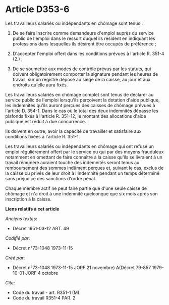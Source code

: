 # Article D353-6

Les travailleurs salariés ou indépendants en chômage sont tenus :

1. De se faire inscrire comme demandeurs d'emploi auprès du service public de l'emploi dans le ressort duquel ils résident en
indiquant les professions dans lesquelles ils désirent être occupés de préférence ;

2. D'accepter l'emploi offert dans les conditions prévues à l'article R. 351-4 (2.) ;

3. De se soumettre aux modes de contrôle prévus par les statuts, qui doivent obligatoirement comporter la signature pendant
les heures de travail, sur un registre déposé au siège de la caisse, au jour et aux endroits qu'elle aura fixés.

Les travailleurs salariés en chômage complet sont tenus de déclarer au service public de l'emploi lorsqu'ils perçoivent la
dotation d'aide publique, les indemnités qu'ils auront perçues des caisses de chômage prévues à l'article D. 354-1. Dans le
cas où le total des deux indemnités dépasse les plafonds fixés à l'article R. 351-12, le montant des allocations d'aide
publique est réduit à due concurrence.

Ils doivent en outre, avoir la capacité de travailler et satisfaire aux conditions fixées à l'article R. 351-1.

Les travailleurs salariés ou indépendants en chômage qui ont refusé un emploi régulièrement offert par le service ou qui par
des moyens frauduleux notamment en omettant de faire connaître à la caisse qu'ils se livraient à un travail rémunéré auraient
touché des indemnités seront tenus au remboursement des sommes indûment perçues et, suivant le cas, exclus de la caisse ou
privés de leur droit à l'indemnité pendant un temps déterminé sans préjudice des sanctions d'ordre pénal.

Chaque membre actif ne peut faire partie que d'une seule caisse de chômage et n'a droit à une indemnité quelconque que six
mois après son inscription à la caisse.

**Liens relatifs à cet article**

_Anciens textes_:

  - Décret  1951-03-12 ART. 49

_Codifié par_:

  - Décret n°73-1048 1973-11-15

_Créé par_:

  - Décret n°73-1048 1973-11-15 JORF 21 novembre) A(Décret 79-857 1979-10-01 JORF 4 octobre

_Cite_:

  - Code du travail - art. R351-1 (M)
  - Code du travail R351-4 PAR. 2
